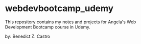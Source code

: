 # webdevbootcamp_udemy
This repository contains my notes and projects for Angela's Web Development Bootcamp course in Udemy.

by: Benedict Z. Castro

